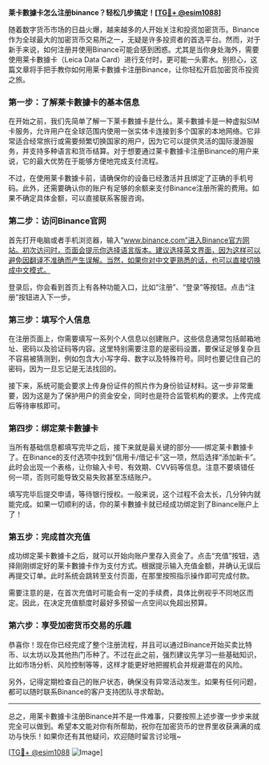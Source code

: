 **莱卡數據卡怎么注册binance？轻松几步搞定！[[TG💪+ @esim1088](https://t.me/s/esim1088)]**

随着数字货币市场的日益火爆，越来越多的人开始关注和投资加密货币。Binance作为全球最大的加密货币交易所之一，无疑是许多投资者的首选平台。然而，对于新手来说，如何注册并使用Binance可能会感到困惑。尤其是当你身处海外，需要使用莱卡數據卡（Leica Data Card）进行支付时，更可能一头雾水。别担心，这篇文章将手把手教你如何用莱卡數據卡注册Binance，让你轻松开启加密货币投资之旅。

### **第一步：了解莱卡數據卡的基本信息**

在开始之前，我们先简单了解一下莱卡數據卡是什么。莱卡數據卡是一种虚拟SIM卡服务，允许用户在全球范围内使用一张实体卡连接到多个国家的本地网络。它非常适合经常旅行或需要频繁切换国家的用户，因为它可以提供灵活的国际漫游服务，并支持多种语言和货币结算。对于想要通过莱卡數據卡注册Binance的用户来说，它的最大优势在于能够方便地完成支付流程。

不过，在使用莱卡數據卡前，请确保你的设备已经激活并且绑定了正确的手机号码。此外，还需要确认你的账户有足够的余额来支付Binance注册所需的费用。如果不确定具体金额，可以直接联系客服咨询。

### **第二步：访问Binance官网**

首先打开电脑或者手机浏览器，输入“www.binance.com”进入Binance官方网站。初次访问时，页面会提示你选择语言版本。建议选择英文界面，因为这样可以避免因翻译不准确而产生误解。当然，如果你对中文更熟悉的话，也可以直接切换成中文模式。

登录后，你会看到首页上有各种功能入口，比如“注册”、“登录”等按钮。点击“注册”按钮进入下一步。

### **第三步：填写个人信息**

在注册页面上，你需要填写一系列个人信息以创建账户。这些信息通常包括邮箱地址、密码以及验证码等内容。这里特别需要注意的是密码设置，要保证足够复杂且不容易被猜测到，例如包含大小写字母、数字以及特殊符号。同时也要记住自己的密码，因为一旦忘记是无法找回的。

接下来，系统可能会要求上传身份证件的照片作为身份验证材料。这一步非常重要，因为这是为了保护用户的资金安全，同时也是符合监管机构的要求。上传完成后等待审核即可。

### **第四步：绑定莱卡數據卡**

当所有基础信息都填写完毕之后，接下来就是最关键的部分——绑定莱卡數據卡了。在Binance的支付选项中找到“信用卡/借记卡”这一项，然后选择“添加新卡”。此时会出现一个表格，让你输入卡号、有效期、CVV码等信息。注意不要填错任何一项，否则可能导致交易失败甚至冻结账户。

填写完毕后提交申请，等待银行授权。一般来说，这个过程不会太长，几分钟内就能完成。如果一切顺利的话，你的莱卡數據卡就已经成功绑定到了Binance账户上了！

### **第五步：完成首次充值**

成功绑定莱卡數據卡之后，就可以开始向账户里存入资金了。点击“充值”按钮，选择刚刚绑定好的莱卡數據卡作为支付方式。根据提示输入充值金额，并确认无误后再提交订单。此时系统会跳转至支付页面，在那里按照指示操作即可完成付款。

需要注意的是，在首次充值时可能会有一定的手续费，具体比例视乎不同地区而定。因此，在决定充值额度时最好多预留一点空间以免超出预算。

### **第六步：享受加密货币交易的乐趣**

恭喜你！现在你已经完成了整个注册流程，并且可以通过Binance开始买卖比特币、以太坊以及其他热门币种了。不过在此之前，强烈建议先学习一些基础知识，比如市场分析、风险控制等等，这样才能更好地把握机会并规避潜在的风险。

另外，记得定期检查自己的账户状态，确保没有异常活动发生。如果有任何问题，都可以随时联系Binance的客户支持团队寻求帮助。

---

总之，用莱卡數據卡注册Binance并不是一件难事，只要按照上述步骤一步步来就完全可以做到。希望本文能对你有所帮助，祝你在加密货币的世界里收获满满的成功与快乐！如果你还有其他疑问，欢迎随时留言讨论哦~

[[TG💪+ @esim1088](https://t.me/s/esim1088) ![Image](https://i.postimg.cc/4NQfJmqS/Snipaste-2025-05-13-00-14-12.png)]